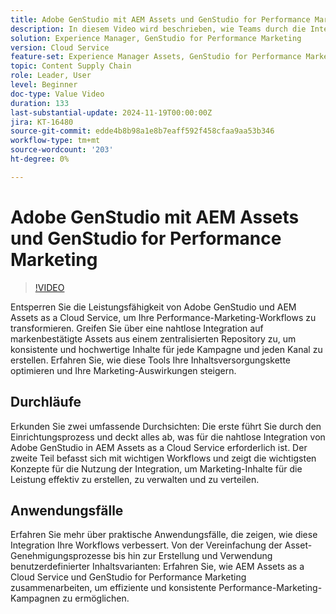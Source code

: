 ```yaml
---
title: Adobe GenStudio mit AEM Assets und GenStudio for Performance Marketing
description: In diesem Video wird beschrieben, wie Teams durch die Integration von AEM Assets mit GenStudio for Performance Marketing auf ein zentralisiertes Repository markengenehmigter Assets zugreifen können, um konsistente Inhalte über alle Kanäle und Kampagnen hinweg zu gewährleisten.
solution: Experience Manager, GenStudio for Performance Marketing
version: Cloud Service
feature-set: Experience Manager Assets, GenStudio for Performance Marketing
topic: Content Supply Chain
role: Leader, User
level: Beginner
doc-type: Value Video
duration: 133
last-substantial-update: 2024-11-19T00:00:00Z
jira: KT-16480
source-git-commit: edde4b8b98a1e8b7eaff592f458cfaa9aa53b346
workflow-type: tm+mt
source-wordcount: '203'
ht-degree: 0%

---
```



# Adobe GenStudio mit AEM Assets und GenStudio for Performance Marketing

>[!VIDEO](https://video.tv.adobe.com/v/3439263/?learn=on)


Entsperren Sie die Leistungsfähigkeit von Adobe GenStudio und AEM Assets as a Cloud Service, um Ihre Performance-Marketing-Workflows zu transformieren. Greifen Sie über eine nahtlose Integration auf markenbestätigte Assets aus einem zentralisierten Repository zu, um konsistente und hochwertige Inhalte für jede Kampagne und jeden Kanal zu erstellen. Erfahren Sie, wie diese Tools Ihre Inhaltsversorgungskette optimieren und Ihre Marketing-Auswirkungen steigern.


## Durchläufe

Erkunden Sie zwei umfassende Durchsichten: Die erste führt Sie durch den Einrichtungsprozess und deckt alles ab, was für die nahtlose Integration von Adobe GenStudio in AEM Assets as a Cloud Service erforderlich ist. Der zweite Teil befasst sich mit wichtigen Workflows und zeigt die wichtigsten Konzepte für die Nutzung der Integration, um Marketing-Inhalte für die Leistung effektiv zu erstellen, zu verwalten und zu verteilen.

<!-- CARDS 

* 
*

-->


## Anwendungsfälle


Erfahren Sie mehr über praktische Anwendungsfälle, die zeigen, wie diese Integration Ihre Workflows verbessert. Von der Vereinfachung der Asset-Genehmigungsprozesse bis hin zur Erstellung und Verwendung benutzerdefinierter Inhaltsvarianten: Erfahren Sie, wie AEM Assets as a Cloud Service und GenStudio for Performance Marketing zusammenarbeiten, um effiziente und konsistente Performance-Marketing-Kampagnen zu ermöglichen.


<!-- CARDS 

* 
*

-->
